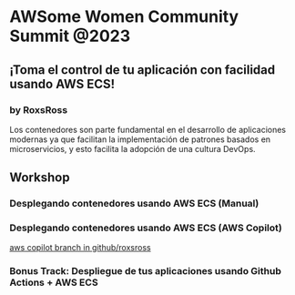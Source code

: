 # AWSome Women Community Summit @2023

## ¡Toma el control de tu aplicación con facilidad usando AWS ECS! 
### by RoxsRoss

Los contenedores son parte fundamental en el desarrollo de aplicaciones modernas ya que facilitan la implementación de patrones basados en microservicios, y esto facilita la adopción de una cultura DevOps.


## Workshop

### Desplegando contenedores usando AWS ECS (Manual)


### Desplegando contenedores usando AWS ECS (AWS Copilot)
[aws copilot branch in github/roxsross](/github/roxsross/tree/awscopilot)


### Bonus Track: Despliegue de tus aplicaciones usando Github Actions + AWS ECS
